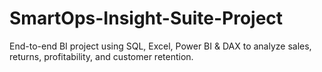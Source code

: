 # SmartOps-Insight-Suite-Project
End-to-end BI project using SQL, Excel, Power BI &amp; DAX to analyze sales, returns, profitability, and customer retention.
